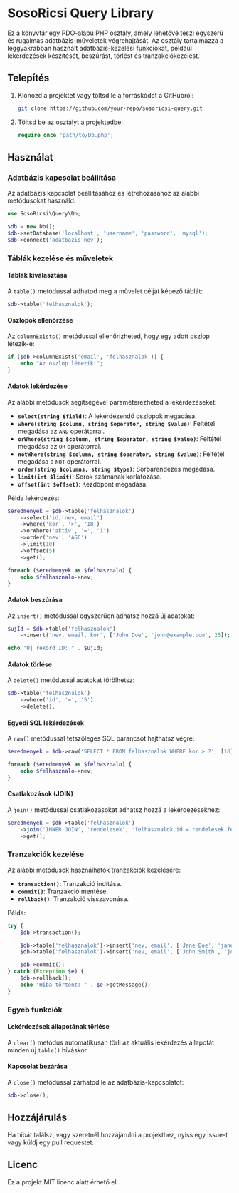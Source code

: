 # SosoRicsi Query Library

Ez a könyvtár egy PDO-alapú PHP osztály, amely lehetővé teszi egyszerű és rugalmas adatbázis-műveletek végrehajtását. Az osztály tartalmazza a leggyakrabban használt adatbázis-kezelési funkciókat, például lekérdezések készítését, beszúrást, törlést és tranzakciókezelést.

## Telepítés

1. Klónozd a projektet vagy töltsd le a forráskódot a GitHubról:
   ```bash
   git clone https://github.com/your-repo/sosoricsi-query.git
   ```
2. Töltsd be az osztályt a projektedbe:
   ```php
   require_once 'path/to/Db.php';
   ```

## Használat

### Adatbázis kapcsolat beállítása
Az adatbázis kapcsolat beállításához és létrehozásához az alábbi metódusokat használd:

```php
use SosoRicsi\Query\Db;

$db = new Db();
$db->setDatabase('localhost', 'username', 'password', 'mysql');
$db->connect('adatbazis_nev');
```

### Táblák kezelése és műveletek

#### Táblák kiválasztása
A `table()` metódussal adhatod meg a művelet célját képező táblát:
```php
$db->table('felhasznalok');
```

#### Oszlopok ellenőrzése
Az `columnExists()` metódussal ellenőrizheted, hogy egy adott oszlop létezik-e:
```php
if ($db->columnExists('email', 'felhasznalok')) {
    echo "Az oszlop létezik!";
}
```

#### Adatok lekérdezése
Az alábbi metódusok segítségével paraméterezheted a lekérdezéseket:
- **`select(string $field)`**: A lekérdezendő oszlopok megadása.
- **`where(string $column, string $operator, string $value)`**: Feltétel megadása az `AND` operátorral.
- **`orWhere(string $column, string $operator, string $value)`**: Feltétel megadása az `OR` operátorral.
- **`notWhere(string $column, string $operator, string $value)`**: Feltétel megadása a `NOT` operátorral.
- **`order(string $columns, string $type)`**: Sorbarendezés megadása.
- **`limit(int $limit)`**: Sorok számának korlátozása.
- **`offset(int $offset)`**: Kezdőpont megadása.

Példa lekérdezés:
```php
$eredmenyek = $db->table('felhasznalok')
    ->select('id, nev, email')
    ->where('kor', '>', '18')
    ->orWhere('aktiv', '=', '1')
    ->order('nev', 'ASC')
    ->limit(10)
    ->offset(5)
    ->get();

foreach ($eredmenyek as $felhasznalo) {
    echo $felhasznalo->nev;
}
```

#### Adatok beszúrása
Az `insert()` metódussal egyszerűen adhatsz hozzá új adatokat:
```php
$ujId = $db->table('felhasznalok')
    ->insert('nev, email, kor', ['John Doe', 'john@example.com', 25]);

echo "Új rekord ID: " . $ujId;
```

#### Adatok törlése
A `delete()` metódussal adatokat törölhetsz:
```php
$db->table('felhasznalok')
    ->where('id', '=', '5')
    ->delete();
```

#### Egyedi SQL lekérdezések
A `raw()` metódussal tetszőleges SQL parancsot hajthatsz végre:
```php
$eredmenyek = $db->raw('SELECT * FROM felhasznalok WHERE kor > ?', [18]);

foreach ($eredmenyek as $felhasznalo) {
    echo $felhasznalo->nev;
}
```

#### Csatlakozások (JOIN)
A `join()` metódussal csatlakozásokat adhatsz hozzá a lekérdezésekhez:
```php
$eredmenyek = $db->table('felhasznalok')
    ->join('INNER JOIN', 'rendelesek', 'felhasznalok.id = rendelesek.felhasznalo_id')
    ->get();
```

### Tranzakciók kezelése
Az alábbi metódusok használhatók tranzakciók kezelésére:
- **`transaction()`**: Tranzakció indítása.
- **`commit()`**: Tranzakció mentése.
- **`rollback()`**: Tranzakció visszavonása.

Példa:
```php
try {
    $db->transaction();

    $db->table('felhasznalok')->insert('nev, email', ['Jane Doe', 'jane@example.com']);
    $db->table('felhasznalok')->insert('nev, email', ['John Smith', 'john.smith@example.com']);

    $db->commit();
} catch (Exception $e) {
    $db->rollback();
    echo "Hiba történt: " . $e->getMessage();
}
```

### Egyéb funkciók

#### Lekérdezések állapotának törlése
A `clear()` metódus automatikusan törli az aktuális lekérdezés állapotát minden új `table()` híváskor.

#### Kapcsolat bezárása
A `close()` metódussal zárhatod le az adatbázis-kapcsolatot:
```php
$db->close();
```

## Hozzájárulás
Ha hibát találsz, vagy szeretnél hozzájárulni a projekthez, nyiss egy issue-t vagy küldj egy pull requestet.

## Licenc
Ez a projekt MIT licenc alatt érhető el.
